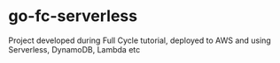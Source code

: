 # go-fc-serverless
Project developed during Full Cycle tutorial, deployed to AWS and using Serverless, DynamoDB, Lambda etc
